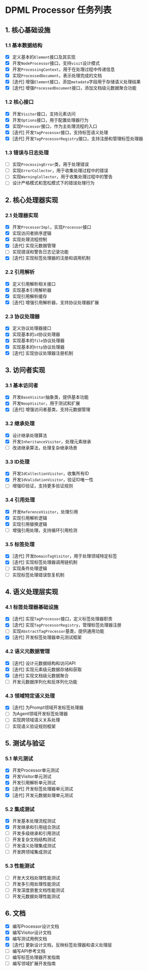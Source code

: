 # DPML Processor 任务列表

## 1. 核心基础设施

### 1.1 基本数据结构

- [x] 定义基本的`Element`接口及其实现
- [x] 开发`NodeProcessor`接口，支持`visit`设计模式
- [x] 开发`ProcessingContext`，用于在处理过程中传递信息
- [x] 实现`ProcessedDocument`，表示处理完成的文档
- [x] [迭代] 增强`Element`接口，添加`metadata`字段用于存储语义处理结果
- [x] [迭代] 增强`ProcessedDocument`接口，添加文档级元数据聚合功能

### 1.2 核心接口

- [x] 开发`Visitor`接口，支持元素访问
- [x] 开发`Options`接口，用于配置处理器行为
- [x] 实现`Processor`接口，作为主处理流程的入口
- [x] [迭代] 开发`TagProcessor`接口，支持标签语义处理
- [x] [迭代] 开发`TagProcessorRegistry`接口，支持注册和管理标签处理器

### 1.3 错误与日志处理

- [ ] 实现`ProcessingError`类，用于处理错误
- [ ] 实现`ErrorCollector`，用于收集处理过程中的错误
- [ ] 实现`WarningCollector`，用于收集处理过程中的警告
- [ ] 设计严格模式和宽松模式下的错误处理行为

## 2. 核心处理器实现

### 2.1 处理器实现

- [x] 开发`ProcessorImpl`，实现`Processor`接口
- [x] 实现访问者排序逻辑
- [x] 实现处理流程控制
- [x] [迭代] 实现元数据管理
- [ ] 实现错误和警告日志记录功能
- [x] [迭代] 实现标签处理器的注册和调用机制

### 2.2 引用解析

- [x] 定义引用解析相关接口
- [x] 实现基本引用解析器
- [x] 实现引用解析缓存
- [x] [迭代] 增强引用解析器，支持协议处理器扩展

### 2.3 协议处理器

- [x] 定义协议处理器接口
- [x] 实现基本的`id`协议处理器
- [x] 实现基本的`file`协议处理器
- [x] 实现基本的`http`协议处理器
- [x] [迭代] 实现协议处理器注册机制

## 3. 访问者实现

### 3.1 基本访问者

- [x] 开发`BaseVisitor`抽象类，提供基本功能
- [x] 开发`NoopVisitor`，用于测试和扩展
- [x] [迭代] 增强访问者基类，支持元数据管理

### 3.2 继承处理

- [x] 设计继承处理算法
- [x] 开发`InheritanceVisitor`，处理元素继承
- [ ] 改进继承算法，处理复杂继承场景

### 3.3 ID处理

- [x] 开发`IdCollectionVisitor`，收集所有ID
- [x] 开发`IdValidationVisitor`，验证ID唯一性
- [ ] 增强ID验证，支持更多验证规则

### 3.4 引用处理

- [x] 开发`ReferenceVisitor`，处理引用
- [x] 实现引用解析逻辑
- [x] 实现引用替换逻辑
- [ ] 增强引用处理，支持循环引用检测

### 3.5 标签处理

- [x] [迭代] 开发`DomainTagVisitor`，用于处理领域特定标签
- [x] [迭代] 实现标签处理器调用链机制
- [ ] 实现条件处理逻辑
- [ ] 实现标签处理错误恢复机制

## 4. 语义处理层实现

### 4.1 标签处理器基础设施

- [x] [迭代] 实现`TagProcessor`接口，定义标签处理器职责
- [x] [迭代] 实现`TagProcessorRegistry`，管理标签处理器注册
- [ ] 实现`AbstractTagProcessor`基类，提供通用功能
- [x] [迭代] 开发标签处理器单元测试框架

### 4.2 语义元数据管理

- [x] [迭代] 设计元数据结构和访问API
- [x] [迭代] 实现元素级元数据存储和获取
- [x] [迭代] 实现文档级元数据聚合
- [ ] 开发元数据序列化和反序列化功能

### 4.3 领域特定语义处理

- [x] [迭代] 为Prompt领域开发标签处理器
- [ ] 为Agent领域开发标签处理器
- [ ] 实现跨领域语义关系处理
- [ ] 实现语义验证规则框架

## 5. 测试与验证

### 5.1 单元测试

- [x] 开发Processor单元测试
- [x] 开发Visitor单元测试
- [x] 开发引用解析单元测试
- [x] [迭代] 开发标签处理器单元测试
- [x] [迭代] 开发元数据处理单元测试

### 5.2 集成测试

- [x] 开发基本处理流程测试
- [x] 开发继承和引用组合测试
- [ ] 开发多级继承和引用测试
- [ ] 开发复杂文档结构测试
- [ ] 开发语义处理集成测试
- [ ] 开发跨领域集成测试

### 5.3 性能测试

- [ ] 开发大文档处理性能测试
- [ ] 开发多引用处理性能测试
- [ ] 开发深度嵌套文档性能测试
- [ ] 开发元数据处理性能测试

## 6. 文档

- [x] 编写Processor设计文档
- [x] 编写Visitor设计文档
- [x] 编写测试用例文档
- [x] [迭代] 更新设计文档，反映标签处理器和语义处理层
- [ ] 编写API参考文档
- [ ] 编写标签处理器开发指南
- [ ] 编写领域扩展开发指南
